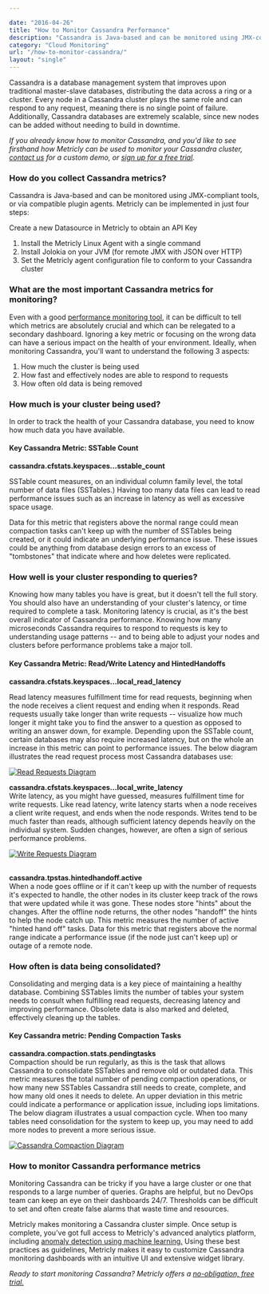 ```yaml
---

date: "2016-04-26"
title: "How to Monitor Cassandra Performance"
description: "Cassandra is Java-based and can be monitored using JMX-compliant tools, or via compatible plugin agents. Metricly can be implemented in just four steps."
category: "Cloud Monitoring"
url: "/how-to-monitor-cassandra/"
layout: "single"
---
```


Cassandra is a database management system that improves upon traditional master-slave databases, distributing the data across a ring or a cluster. Every node in a Cassandra cluster plays the same role and can respond to any request, meaning there is no single point of failure. Additionally, Cassandra databases are extremely scalable, since new nodes can be added without needing to build in downtime.

*If you already know how to monitor Cassandra, and you'd like to see firsthand how Metricly can be used to monitor your Cassandra cluster, [contact us](/contact) for a custom demo, or [sign up for a free trial](/signup).*

### How do you collect Cassandra metrics?

Cassandra is Java-based and can be monitored using JMX-compliant tools, or via compatible plugin agents. Metricly can be implemented in just four steps:

Create a new Datasource in Metricly to obtain an API Key

1.  Install the Metricly Linux Agent with a single command
2.  Install Jolokia on your JVM (for remote JMX with JSON over HTTP)
3.  Set the Metricly agent configuration file to conform to your Cassandra cluster


### What are the most important Cassandra metrics for monitoring?

Even with a good [performance monitoring tool](/aws-cost-tool), it can be difficult to tell which metrics are absolutely crucial and which can be relegated to a secondary dashboard. Ignoring a key metric or focusing on the wrong data can have a serious impact on the health of your environment. Ideally, when monitoring Cassandra, you'll want to understand the following 3 aspects:

1.  How much the cluster is being used
2.  How fast and effectively nodes are able to respond to requests
3.  How often old data is being removed

### How much is your cluster being used?

In order to track the health of your Cassandra database, you need to know how much data you have available.

#### Key Cassandra Metric: SSTable Count

**cassandra.cfstats.keyspaces...sstable_count**

SSTable count measures, on an individual column family level, the total number of data files (SSTables.) Having too many data files can lead to read performance issues such as an increase in latency as well as excessive space usage.

Data for this metric that registers above the normal range could mean compaction tasks can't keep up with the number of SSTables being created, or it could indicate an underlying performance issue. These issues could be anything from database design errors to an excess of "tombstones" that indicate where and how deletes were replicated.

### How well is your cluster responding to queries?

Knowing how many tables you have is great, but it doesn't tell the full story. You should also have an understanding of your cluster's latency, or time required to complete a task. Monitoring latency is crucial, as it's the best overall indicator of Cassandra performance. Knowing how many microseconds Cassandra requires to respond to requests is key to understanding usage patterns -- and to being able to adjust your nodes and clusters before performance problems take a major toll.

#### Key Cassandra Metric: Read/Write Latency and HintedHandoffs

**cassandra.cfstats.keyspaces...local_read_latency**

Read latency measures fulfillment time for read requests, beginning when the node receives a client request and ending when it responds. Read requests usually take longer than write requests -- visualize how much longer it might take you to find the answer to a question as opposed to writing an answer down, for example. Depending upon the SSTable count, certain databases may also require increased latency, but on the whole an increase in this metric can point to performance issues. The below diagram illustrates the read request process most Cassandra databases use:

[![Read Requests Diagram](https://s3-us-west-2.amazonaws.com/com-netuitive-app-usw2-public/wp-content/uploads/2016/05/ReadRequests-Diagram.png)](https://s3-us-west-2.amazonaws.com/com-netuitive-app-usw2-public/wp-content/uploads/2016/05/ReadRequests-Diagram.png)

**cassandra.cfstats.keyspaces...local_write_latency**\
Write latency, as you might have guessed, measures fulfillment time for write requests. Like read latency, write latency starts when a node receives a client write request, and ends when the node responds. Writes tend to be much faster than reads, although sufficient latency depends heavily on the individual system. Sudden changes, however, are often a sign of serious performance problems.

[![Write Requests Diagram](https://s3-us-west-2.amazonaws.com/com-netuitive-app-usw2-public/wp-content/uploads/2016/05/WriteRequestsDiagram.png)](https://s3-us-west-2.amazonaws.com/com-netuitive-app-usw2-public/wp-content/uploads/2016/05/WriteRequestsDiagram.png)

**\
cassandra.tpstas.hintedhandoff.active**\
When a node goes offline or if it can't keep up with the number of requests it's expected to handle, the other nodes in its cluster keep track of the rows that were updated while it was gone. These nodes store "hints" about the changes. After the offline node returns, the other nodes "handoff" the hints to help the node catch up. This metric measures the number of active "hinted hand off" tasks. Data for this metric that registers above the normal range indicate a performance issue (if the node just can't keep up) or outage of a remote node.

### How often is data being consolidated?

Consolidating and merging data is a key piece of maintaining a healthy database. Combining SSTables limits the number of tables your system needs to consult when fulfilling read requests, decreasing latency and improving performance. Obsolete data is also marked and deleted, effectively cleaning up the tables.

#### Key Cassandra metric: Pending Compaction Tasks

**cassandra.compaction.stats.pendingtasks**\
Compaction should be run regularly, as this is the task that allows Cassandra to consolidate SSTables and remove old or outdated data. This metric measures the total number of pending compaction operations, or how many new SSTables Cassandra still needs to create, complete, and how many old ones it needs to delete. An upper deviation in this metric could indicate a performance or application issue, including iops limitations. The below diagram illustrates a usual compaction cycle. When too many tables need consolidation for the system to keep up, you may need to add more nodes to prevent a more serious issue.

[![Cassandra Compaction Diagram](https://s3-us-west-2.amazonaws.com/com-netuitive-app-usw2-public/wp-content/uploads/2016/05/Cassandra-Compaction-Diagram.png)](https://s3-us-west-2.amazonaws.com/com-netuitive-app-usw2-public/wp-content/uploads/2016/05/Cassandra-Compaction-Diagram.png)

### How to monitor Cassandra performance metrics

Monitoring Cassandra can be tricky if you have a large cluster or one that responds to a large number of queries. Graphs are helpful, but no DevOps team can keep an eye on their dashboards 24/7. Thresholds can be difficult to set and often create false alarms that waste time and resources.

Metricly makes monitoring a Cassandra cluster simple. Once setup is complete, you've got full access to Metricly's advanced analytics platform, including [anomaly detection using machine learning.](/machine-learning-monitoring-alerts/) Using these best practices as guidelines, Metricly makes it easy to customize Cassandra monitoring dashboards with an intuitive UI and extensive widget library.

*Ready to start monitoring Cassandra? Metricly offers a [no-obligation, free trial.](/signup/)*
